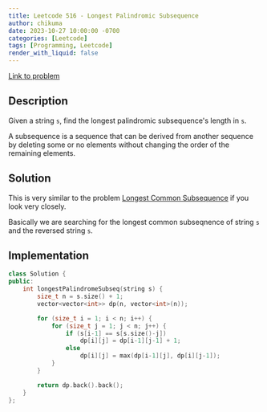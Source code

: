 ```yaml
---
title: Leetcode 516 - Longest Palindromic Subsequence
author: chikuma
date: 2023-10-27 10:00:00 -0700
categories: [Leetcode]
tags: [Programming, Leetcode]
render_with_liquid: false
---
```


[Link to problem](https://leetcode.com/problems/longest-palindromic-subsequence/)

## Description

Given a string `s`, find the longest palindromic subsequence's length in `s`.

A subsequence is a sequence that can be derived from another sequence by
deleting some or no elements without changing the order of the remaining
elements.

## Solution

This is very similar to the problem [Longest Common
Subsequence](/posts/leetcode-1143/) if you look very closely.

Basically we are searching for the longest common subseqnence of string `s` and
the reversed string `s`.

## Implementation

```cpp
class Solution {
public:
    int longestPalindromeSubseq(string s) {
        size_t n = s.size() + 1;
        vector<vector<int>> dp(n, vector<int>(n));

        for (size_t i = 1; i < n; i++) {
            for (size_t j = 1; j < n; j++) {
                if (s[i-1] == s[s.size()-j])
                    dp[i][j] = dp[i-1][j-1] + 1;
                else
                    dp[i][j] = max(dp[i-1][j], dp[i][j-1]);
            }
        }

        return dp.back().back();
    }
};
```
